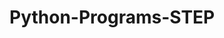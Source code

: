 # Python-Programs-STEP
        
   
                
                          
                            
                                   
            
  
